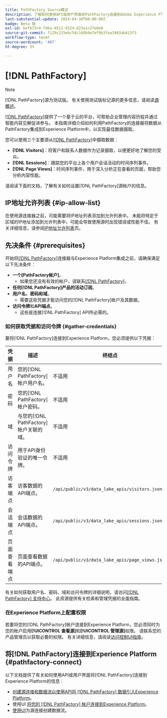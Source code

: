 ```yaml
---
title: PathFactory Source概述
description: 了解如何使用API或用户界面将PathFactory连接到Adobe Experience Platform。
last-substantial-update: 2024-04-30T00:00:00Z
badge: Beta 版
exl-id: befb73c4-fd6a-4512-9124-d23a1c27e0e0
source-git-commit: f129c215ebc5dc169b9a7ef9b3faa3463ab413f3
workflow-type: tm+mt
source-wordcount: '467'
ht-degree: 3%

---
```


# [!DNL PathFactory]

>[!NOTE]
>
>[!DNL PathFactory]源为测试版。 有关使用测试版标记源的更多信息，请阅读[源概述](../../home.md#terms-and-conditions)。

[[!DNL PathFactory]](https://www.pathfactory.com/)提供了一个基于云的平台，可帮助企业管理内容历程并通过智能内容见解促进参与。 本指南详细介绍如何利用PathFactory的连接器将数据从PathFactory集成到Experience Platform中，以实现最佳数据摄取。

您可以使用三个主要源从[[!DNL PathFactory]](https://www.pathfactory.com/)中摄取数据：

* **[!DNL Visitors]**：将客户和联系人数据作为记录摄取，以便更好地了解您的受众。
* **[!DNL Sessions]**：跟踪您的平台上各个用户会话活动的时间序列事件。
* **[!DNL Page Views]**：时间序列事件，用于深入分析正在查看的页面，帮助您分析内容性能。

请阅读下面的文档，了解有关如何设置[!DNL PathFactory]源帐户的信息。

## IP地址允许列表 {#ip-allow-list}

在使用源连接器之前，可能需要将IP地址列表添加到允许列表中。 未能将特定于区域的IP地址添加到允许列表中，可能会导致使用源时出现错误或性能不佳。 有关详细信息，请参阅[IP地址允许列表](../../ip-address-allow-list.md)页。

## 先决条件 {#prerequisites}

开始将[[!DNL PathFactory]](https://www.pathfactory.com/)连接器与Experience Platform集成之前，请确保满足以下先决条件：

* **一个[PathFactory帐户]**。
   * 如果您还没有有效的帐户，请联系[[!DNL PathFactory]](https://www.pathfactory.com/portal/company/contactus.shtml)。
* **任何[!DNL PathFactory]产品的活动订阅**。
* **用户名、密码和域**。
   * 需要这些凭据才能访问您的[!DNL PathFactory]帐户及其数据。
* **访问令牌**&#x200B;和&#x200B;**API端点**。
   * 这些是连接[!DNL PathFactory] API所必需的。

### 如何获取凭据和访问令牌 {#gather-credentials}

要将[!DNL PathFactory]连接到Experience Platform，您必须提供以下凭据：

| 凭据 | 描述 | 终结点 |
| --- | --- | --- |
| 用户名 | 您的[!DNL PathFactory]帐户用户名。 | 不适用 |
| 密码 | 您的[!DNL PathFactory]帐户密码。 | 不适用 |
| 域 | 与您的[!DNL PathFactory]帐户关联的域。 | 不适用 |
| 访问令牌 | 用于API身份验证的唯一令牌。 | 不适用 |
| 访客端点 | 访客数据的API端点。 | `/api/public/v3/data_lake_apis/visitors.json` |
| 会话端点 | 会话数据的API端点。 | `/api/public/v3/data_lake_apis/sessions.json` |
| 页面查看端点 | 页面查看数据的API端点。 | `/api/public/v3/data_lake_apis/page_views.json` |

有关如何获取用户名、密码、域和访问令牌的详细说明，请访问[[!DNL PathFactory] 支持中心](https://support.pathfactory.com/categories/adobe/)。 此资源提供有关检索和管理凭据的全面指南。

### 在Experience Platform上配置权限

若要将您的[!DNL PathFactory]帐户连接到Experience Platform，您必须同时为您的帐户启用&#x200B;**[!UICONTROL 查看源]**&#x200B;和&#x200B;**[!UICONTROL 管理源]**&#x200B;权限。 请联系您的产品管理员以获取必要的权限。 有关详细信息，请阅读[访问控制UI指南](../../../access-control/ui/overview.md)。

## 将[!DNL PathFactory]连接到Experience Platform {#pathfactory-connect}

以下文档提供了有关如何使用API或用户界面将[!DNL PathFactory]连接到Experience Platform的信息：

* [创建源连接和数据流以使用API将 [!DNL PathFactory] 数据引入Experience Platform](../../tutorials/api/create/marketing-automation/pathfactory.md)。
* 使用UI [将您的 [!DNL PathFactory] 帐户连接到Experience Platform](../../tutorials/ui/create/marketing-automation/pathfactory.md)。
* [使用UI](../../tutorials/ui/dataflow/marketing-automation.md)为源连接创建数据流。

